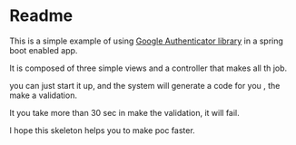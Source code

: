 # Readme
This is a simple example of using [Google Authenticator library](https://github.com/wstrange/GoogleAuth) in a spring boot
enabled app.

It is composed of three simple views and a controller that makes all th job.

you can just start it up, and the system will generate a code for you , the make a validation.

It you take more than 30 sec in make the validation, it will fail.

I hope this skeleton helps you to make poc faster.

 